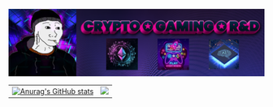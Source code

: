 [![](imgs/p.png)](https://www.bit.ly/morektz)

<p style="text-align: center;">

| | | 
| -- | -- |
|[![Anurag's GitHub stats](https://github-readme-stats.vercel.app/api?username=morektz&show_icons=true&theme=radical)](https://www.bit.ly/morektz)|![](https://komarev.com/ghpvc/?username=morektz&color=blueviolet)| ![](imgs/mm.gif)